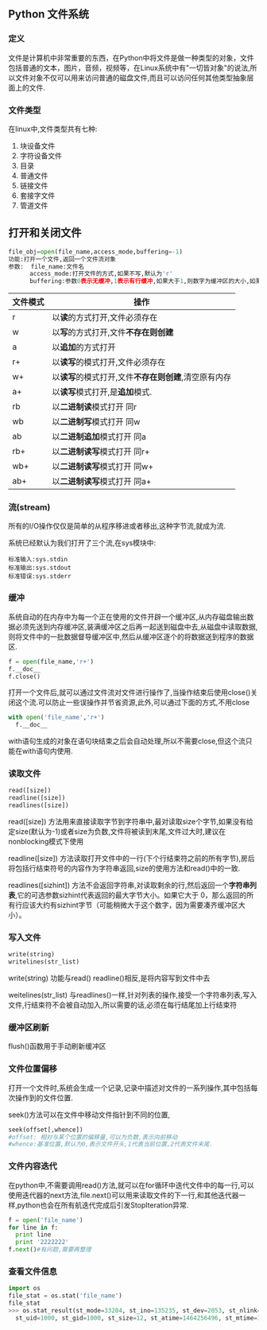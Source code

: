 ## Python 文件系统

### 定义

文件是计算机中非常重要的东西，在Python中将文件是做一种类型的对象，文件包括普通的文本，图片，音频，视频等，在Linux系统中有"一切皆对象"的说法,所以文件对象不仅可以用来访问普通的磁盘文件,而且可以访问任何其他类型抽象层面上的文件.

### 文件类型

在linux中,文件类型共有七种:

1. 块设备文件
1. 字符设备文件
1. 目录
1. 普通文件
1. 链接文件
1. 套接字文件
1. 管道文件

## 打开和关闭文件

```python
file_obj=open(file_name,access_mode,buffering=-1)
功能:打开一个文件,返回一个文件流对象
参数:  file_name:文件名
      access_mode:打开文件的方式,如果不写,默认为'r'
      buffering:参数0表示无缓冲,1表示有行缓冲,如果大于1,则数字为缓冲区的大小,如果不写或者为负数,则为使用系统默认值
```
文件模式|操作
----|----
r|以**读**的方式打开,文件必须存在
w|以**写**的方式打开,文件**不存在则创建**
a|以**追加**的方式打开
r+|以**读写**的模式打开,文件必须存在
w+|以**读写**的模式打开,文件**不存在则创建**,清空原有内存
a+|以**读写**模式打开,是**追加**模式.
rb|以**二进制读**模式打开 同r
wb|以**二进制写**模式打开 同w
ab|以**二进制追加**模式打开 同a
rb+|以**二进制读写**模式打开 同r+
wb+|以**二进制读写**模式打开 同w+
ab+|以**二进制读写**模式打开 同a+

### 流(stream)

所有的I/O操作仅仅是简单的从程序移进或者移出,这种字节流,就成为流.

系统已经默认为我们打开了三个流,在sys模块中:

```
标准输入:sys.stdin
标准输出:sys.stdout
标准错误:sys.stderr
```
### 缓冲

系统自动的在内存中为每一个正在使用的文件开辟一个缓冲区,从内存磁盘输出数据必须先送到内存缓冲区,装满缓冲区之后再一起送到磁盘中去,从磁盘中读取数据,则将文件中的一批数据督导缓冲区中,然后从缓冲区逐个的将数据送到程序的数据区.

```py
f = open(file_name,'r+')
f.__doc__
f.close()
```
打开一个文件后,就可以通过文件流对文件进行操作了,当操作结束后使用close()关闭这个流.可以防止一些误操作并节省资源,此外,可以通过下面的方式,不用close
```py
with open('file_name','r+')
  f.__doc__
```
with语句生成的对象在语句块结束之后会自动处理,所以不需要close,但这个流只能在with语句内使用.

### 读取文件

```py
read([size])
readline([size])
readlines([size])
```
read([size]) 方法用来直接读取字节到字符串中,最对读取size个字节,如果没有给定size(默认为-1)或者size为负数,文件将被读到末尾,文件过大时,建议在nonblocking模式下使用

readline([size]) 方法读取打开文件中的一行(下个行结束符之前的所有字节),房后将包括行结束符号的内容作为字符串返回,size的使用方法和read()中的一致.

readlines([sizhint]) 方法不会返回字符串,对读取剩余的行,然后返回一个**字符串列表**,它的可选参数sizhint代表返回的最大字节大小。如果它大于 0，那么返回的所有行应该大约有sizhint字节（可能稍微大于这个数字，因为需要凑齐缓冲区大小）。

### 写入文件

```py
write(string)
writelines(str_list)
```
write(string) 功能与read() readline()相反,是将内容写到文件中去

weitelines(str_list) 与readlines()一样,针对列表的操作,接受一个字符串列表,写入文件,行结束符不会被自动加入,所以需要的话,必须在每行结尾加上行结束符

###  缓冲区刷新

flush()函数用于手动刷新缓冲区

### 文件位置偏移

打开一个文件时,系统会生成一个记录,记录中描述对文件的一系列操作,其中包括每次操作到的文件位置.

seek()方法可以在文件中移动文件指针到不同的位置,

```py
seek(offset[,whence])
#offset: 相对与某个位置的偏移量,可以为负数,表示向前移动
#whence:基准位置,默认为0,表示文件开头,1代表当前位置,2代表文件末尾.
```
### 文件内容迭代

在python中,不需要调用read()方法,就可以在for循环中迭代文件中的每一行,可以使用迭代器的next方法,file.next()可以用来读取文件的下一行,和其他迭代器一样,python也会在所有航迭代完成后引发StopIteration异常.

```py
f = open('file_name')
for line in f:
  print line
  print '2222222'
f.next()#有问题,需要再整理
```
### 查看文件信息

```py
import os
file_stat = os.stat('file_name')
file_stat
>>> os.stat_result(st_mode=33204, st_ino=135235, st_dev=2053, st_nlink=1,
  st_uid=1000, st_gid=1000, st_size=12, st_atime=1464256496, st_mtime=1464256509, st_ctime=1464256
```
